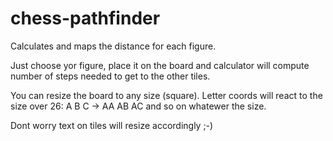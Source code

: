 # chess-pathfinder
Calculates and maps the distance for each figure. 

Just choose yor figure, place it on the board and calculator will compute number of steps needed to get to the other tiles.

You can resize the board to any size (square). Letter coords will react to the size over 26: A B C -> AA AB AC  and so on whatewer the size.

Dont worry text on tiles will resize accordingly ;-)

